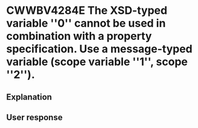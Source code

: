 # CWWBV4284E The XSD-typed variable ''0'' cannot be used in combination with a property specification. Use a message-typed variable (scope variable ''1'', scope ''2'').

## Explanation

## User response